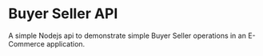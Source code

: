 # Buyer Seller API

A simple Nodejs api to demonstrate simple Buyer Seller operations in an E-Commerce application. 